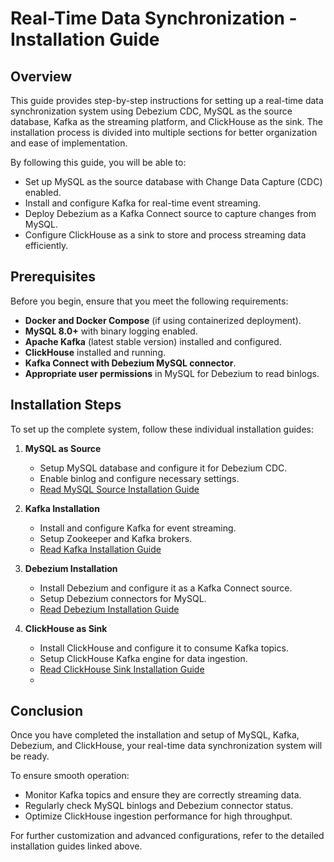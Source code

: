 # Real-Time Data Synchronization - Installation Guide

## Overview
This guide provides step-by-step instructions for setting up a real-time data synchronization system using Debezium CDC, MySQL as the source database, Kafka as the streaming platform, and ClickHouse as the sink. The installation process is divided into multiple sections for better organization and ease of implementation.

By following this guide, you will be able to:
- Set up MySQL as the source database with Change Data Capture (CDC) enabled.
- Install and configure Kafka for real-time event streaming.
- Deploy Debezium as a Kafka Connect source to capture changes from MySQL.
- Configure ClickHouse as a sink to store and process streaming data efficiently.

## Prerequisites
Before you begin, ensure that you meet the following requirements:

- **Docker and Docker Compose** (if using containerized deployment).
- **MySQL 8.0+** with binary logging enabled.
- **Apache Kafka** (latest stable version) installed and configured.
- **ClickHouse** installed and running.
- **Kafka Connect with Debezium MySQL connector**.
- **Appropriate user permissions** in MySQL for Debezium to read binlogs.

## Installation Steps
To set up the complete system, follow these individual installation guides:

1. **MySQL as Source**  
   - Setup MySQL database and configure it for Debezium CDC.
   - Enable binlog and configure necessary settings.
   - [Read MySQL Source Installation Guide](https://github.com/Datavolt/debezium-cdc/blob/main/docs/03_MySQL_Source.md)

2. **Kafka Installation**  
   - Install and configure Kafka for event streaming.
   - Setup Zookeeper and Kafka brokers.
   - [Read Kafka Installation Guide](https://github.com/Datavolt/debezium-cdc/blob/main/docs/04_kafka_installation.md)

3. **Debezium Installation**  
   - Install Debezium and configure it as a Kafka Connect source.
   - Setup Debezium connectors for MySQL.
   - [Read Debezium Installation Guide](https://github.com/Datavolt/debezium-cdc/blob/main/docs/06_debezium_installation.md)

4. **ClickHouse as Sink**  
   - Install ClickHouse and configure it to consume Kafka topics.
   - Setup ClickHouse Kafka engine for data ingestion.
   - [Read ClickHouse Sink Installation Guide](https://github.com/Datavolt/debezium-cdc/blob/main/docs/05_Clickhouse_Sink.md)
   - 
## Conclusion
Once you have completed the installation and setup of MySQL, Kafka, Debezium, and ClickHouse, your real-time data synchronization system will be ready. 

To ensure smooth operation:
- Monitor Kafka topics and ensure they are correctly streaming data.
- Regularly check MySQL binlogs and Debezium connector status.
- Optimize ClickHouse ingestion performance for high throughput.

For further customization and advanced configurations, refer to the detailed installation guides linked above.



